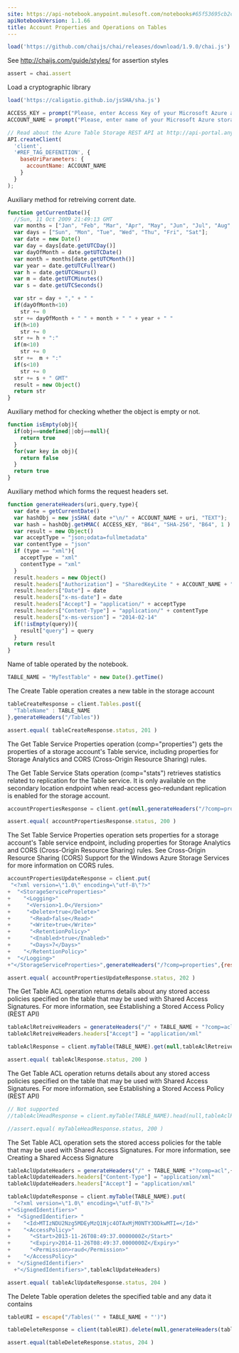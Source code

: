 ```yaml
---
site: https://api-notebook.anypoint.mulesoft.com/notebooks#65f53695cb2c06554b57
apiNotebookVersion: 1.1.66
title: Account Properties and Operations on Tables
---
```


```javascript
load('https://github.com/chaijs/chai/releases/download/1.9.0/chai.js')
```

See http://chaijs.com/guide/styles/ for assertion styles

```javascript
assert = chai.assert
```

Load a cryptographic library

```javascript
load('https://caligatio.github.io/jsSHA/sha.js')
```

```javascript
ACCESS_KEY = prompt("Please, enter Access Key of your Microsoft Azure account.")
ACCOUNT_NAME = prompt("Please, enter name of your Microsoft Azure storage.")
```

```javascript
// Read about the Azure Table Storage REST API at http://api-portal.anypoint.mulesoft.com/onpositive/api/azure-table-storage-rest-api
API.createClient(
  'client',
  '#REF_TAG_DEFENITION', {
    baseUriParameters: {
      accountName: ACCOUNT_NAME
    }
  }
);
```

Auxiliary method for retreiving corrent date.

```javascript
function getCurrentDate(){
  //Sun, 11 Oct 2009 21:49:13 GMT
  var months = ["Jan", "Feb", "Mar", "Apr", "May", "Jun", "Jul", "Aug", "Sep", "Oct", "Nov", "Dec"];
  var days = ["Sun", "Mon", "Tue", "Wed", "Thu", "Fri", "Sat"];
  var date = new Date()
  var day = days[date.getUTCDay()]
  var dayOfMonth = date.getUTCDate()
  var month = months[date.getUTCMonth()]
  var year = date.getUTCFullYear()
  var h = date.getUTCHours()
  var m = date.getUTCMinutes()
  var s = date.getUTCSeconds()

  var str = day + "," + " " 
  if(dayOfMonth<10)
    str += 0
  str += dayOfMonth + " " + month + " " + year + " "
  if(h<10)
    str += 0
  str += h + ":"
  if(m<10)
    str += 0
  str +=  m + ":"
  if(s<10)
    str += 0
  str += s + " GMT"
  result = new Object()  
  return str
}
```

Auxiliary method for checking whether the object is empty or not.

```javascript
function isEmpty(obj){
  if(obj==undefined||obj==null){
    return true
  }
  for(var key in obj){
    return false
  }
  return true
}
```

Auxiliary method which forms the request headers set.

```javascript
function generateHeaders(uri,query,type){
  var date = getCurrentDate()
  var hashObj = new jsSHA( date +"\n/" + ACCOUNT_NAME + uri, "TEXT");
  var hash = hashObj.getHMAC( ACCESS_KEY, "B64", "SHA-256", "B64", 1 )
  var result = new Object()
  var acceptType = "json;odata=fullmetadata"
  var contentType = "json"
  if (type == "xml"){
    acceptType = "xml"
    contentType = "xml"
  }
  result.headers = new Object()
  result.headers["Authorization"] = "SharedKeyLite " + ACCOUNT_NAME + ":" + hash
  result.headers["Date"] = date
  result.headers["x-ms-date"] = date
  result.headers["Accept"] = "application/" + acceptType
  result.headers["Content-Type"] = "application/" + contentType
  result.headers["x-ms-version"] = "2014-02-14"
  if(!isEmpty(query)){
    result["query"] = query
  } 
  return result
}
```

Name of table operated by the notebook.

```javascript
TABLE_NAME = "MyTestTable" + new Date().getTime()
```

The Create Table operation creates a new table in the storage account

```javascript
tableCreateResponse = client.Tables.post({
  "TableName" : TABLE_NAME
},generateHeaders("/Tables"))
```

```javascript
assert.equal( tableCreateResponse.status, 201 )
```

The Get Table Service Properties operation (comp="properties") gets the properties of a storage account's Table service, including properties for Storage Analytics and CORS (Cross-Origin Resource Sharing) rules.

The Get Table Service Stats operation (comp="stats") retrieves statistics related to replication for the Table service. It is only available on the secondary location endpoint when read-access geo-redundant replication is enabled for the storage account.

```javascript
accountPropertiesResponse = client.get(null,generateHeaders("/?comp=properties",{restype:"service",comp:"properties"}))
```

```javascript
assert.equal( accountPropertiesResponse.status, 200 )
```

The Set Table Service Properties operation sets properties for a storage account's Table service endpoint, including properties for Storage Analytics and CORS (Cross-Origin Resource Sharing) rules. See Cross-Origin Resource Sharing (CORS) Support for the Windows Azure Storage Services for more information on CORS rules.

```javascript
accountPropertiesUpdateResponse = client.put(
 "<?xml version=\"1.0\" encoding=\"utf-8\"?>"
+  "<StorageServiceProperties>"
+    "<Logging>"
+     "<Version>1.0</Version>"
+     "<Delete>true</Delete>"
+      "<Read>false</Read>"
+      "<Write>true</Write>"
+      "<RetentionPolicy>"
+      "<Enabled>true</Enabled>"
+      "<Days>7</Days>"
+    "</RetentionPolicy>"
+  "</Logging>"
+"</StorageServiceProperties>",generateHeaders("/?comp=properties",{restype:"service",comp:"properties"}))
```

```javascript
assert.equal( accountPropertiesUpdateResponse.status, 202 )
```

The Get Table ACL operation returns details about any stored access policies specified on the table that may be used with Shared Access Signatures. For more information, see Establishing a Stored Access Policy (REST API)

```javascript
tableAclRetreiveHeaders = generateHeaders("/" + TABLE_NAME + "?comp=acl",{comp:"acl"})
tableAclRetreiveHeaders.headers["Accept"] = "application/xml"
```

```javascript
tableAclResponse = client.myTable(TABLE_NAME).get(null,tableAclRetreiveHeaders)
```

```javascript
assert.equal( tableAclResponse.status, 200 )
```

The Get Table ACL operation returns details about any stored access policies specified on the table that may be used with Shared Access Signatures. For more information, see Establishing a Stored Access Policy (REST API)

```javascript
// Not supported
//tableAclHeadResponse = client.myTable(TABLE_NAME).head(null,tableAclRetreiveHeaders)
```

```javascript
//assert.equal( myTableHeadResponse.status, 200 )
```

The Set Table ACL operation sets the stored access policies for the table that may be used with Shared Access Signatures. For more information, see Creating a Shared Access Signature

```javascript
tableAclUpdateHeaders = generateHeaders("/" + TABLE_NAME +"?comp=acl",{comp:"acl"})
tableAclUpdateHeaders.headers["Content-Type"] = "application/xml"
tableAclUpdateHeaders.headers["Accept"] = "application/xml"
```

```javascript
tableAclUpdateResponse = client.myTable(TABLE_NAME).put(
  "<?xml version=\"1.0\" encoding=\"utf-8\"?>"
+"<SignedIdentifiers>"
+  "<SignedIdentifier> "
+    "<Id>MTIzNDU2Nzg5MDEyMzQ1Njc4OTAxMjM0NTY3ODkwMTI=</Id>"
+    "<AccessPolicy>"
+      "<Start>2013-11-26T08:49:37.0000000Z</Start>"
+      "<Expiry>2014-11-26T08:49:37.0000000Z</Expiry>"
+      "<Permission>raud</Permission>"
+    "</AccessPolicy>"
+  "</SignedIdentifier>"
  +"</SignedIdentifiers>",tableAclUpdateHeaders)
```

```javascript
assert.equal( tableAclUpdateResponse.status, 204 )
```

The Delete Table operation deletes the specified table and any data it contains

```javascript
tableURI = escape("/Tables('" + TABLE_NAME + "')")
```

```javascript
tableDeleteResponse = client(tableURI).delete(null,generateHeaders(tableURI))
```

```javascript
assert.equal(tableDeleteResponse.status, 204 )
```